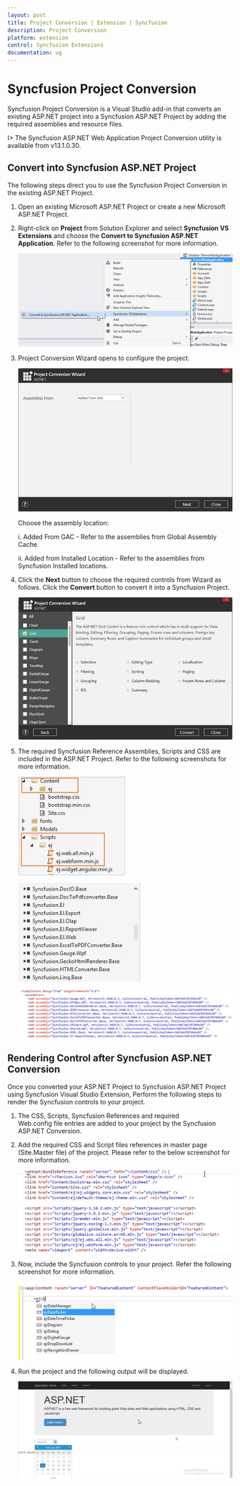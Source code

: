 ```yaml
---
layout: post
title: Project Conversion | Extension | Syncfusion
description: Project Conversion
platform: extension
control: Syncfusion Extensions
documentation: ug
---
```


# Syncfusion Project Conversion  

Syncfusion Project Conversion is a Visual Studio add-in that converts an existing ASP.NET project into a Syncfusion ASP.NET Project by adding the required assemblies and resource files.

I> The Syncfusion ASP.NET Web Application Project Conversion utility is available from v13.1.0.30. 

## Convert into Syncfusion ASP.NET Project 

The following steps direct you to use the Syncfusion Project Conversion in the existing ASP.NET Project.


1. Open an existing Microsoft ASP.NET Project or create a new Microsoft ASP.NET Project.
2. Right-click on **Project** from Solution Explorer and select **Syncfusion VS Extensions** and choose the **Convert to Syncfusion ASP.NET Application**. Refer to the following screenshot for more information.

   ![](Project-Conversion_images/Project-Conversion_img1.jpeg)

3. Project Conversion Wizard opens to configure the project.

   ![](Project-Conversion_images/Project-Conversion_img2.jpeg)

   Choose the assembly location:

   i. Added From GAC - Refer to the assemblies from Global Assembly Cache. 

   ii. Added from Installed Location - Refer to the assemblies from Syncfusion Installed locations.

4. Click the **Next** button to choose the required controls from Wizard as follows. Click the **Convert** button to convert it into a Syncfusion Project.

   ![](Project-Conversion_images/Project-Conversion_img3.jpeg)

5. The required Syncfusion Reference Assemblies, Scripts and CSS are included in the ASP.NET Project. Refer to the following screenshots for more information.

   ![](Project-Conversion_images/Project-Conversion_img4.jpeg)

   ![](Project-Conversion_images/Project-Conversion_img5.jpeg)

   ![](Project-Conversion_images/Project-Conversion_img6.jpeg)


## Rendering Control after Syncfusion ASP.NET Conversion

Once you converted your ASP.NET Project to Syncfusion ASP.NET Project using Syncfusion Visual Studio Extension, Perform the following steps to render the Syncfusion controls to your project.
1. The CSS, Scripts, Syncfusion References and required Web.config file entries are added to your project by the Syncfusion ASP.NET Conversion.  

2. Add the required CSS and Script files references in master page (Site.Master file) of the project. Please refer to the below screenshot for more information.

   ![](Project-Conversion_images\Project-Conversion_img7.jpeg)
   
3. Now, include the Syncfusion controls to your project. Refer the following screenshot for more information.

   ![](Project-Conversion_images\Project-Conversion_img8.jpeg)

4. Run the project and the following output will be displayed.

   ![](Project-Conversion_images\Project-Conversion_img9.jpeg)